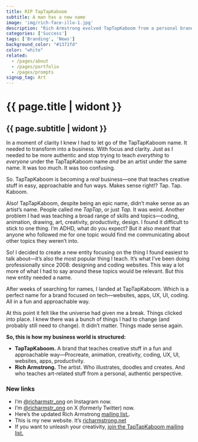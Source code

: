 ```yaml
---
title: RIP TapTapKaboom
subtitle: A man has a new name
image: 'img/rich-face-illo-1.jpg'
description: "Rich Armstrong evolved TapTapKaboom from a personal brand into a business focused on teaching coding, UX/UI, and app design. Concurrently, he embraced his artist identity under his real name, creating a clear divide between his tech education and artistic endeavors. This restructuring aims for clarity and authenticity in his professional and creative pursuits."
categories: ['Success']
tags: ['Branding', 'News']
background_color: "#1371fd"
color: "white"
related:
  - /pages/about
  - /pages/portfolio
  - /pages/prompts
signup_tag: Art
---
```

# {{ page.title | widont }}
## {{ page.subtitle | widont }}

In a moment of clarity I knew I had to let go of the TapTapKaboom name. It needed to transform into a business. With focus and clarity. Just as I needed to be more authentic and stop trying to teach *everything* to *everyone* under the TapTapKaboom name *and* be an artist under the same name. It was too much. It was too confusing.

So. TapTapKaboom is becoming a *real* business—one that teaches creative stuff in easy, approachable and fun ways. Makes sense right!? Tap. Tap. Kaboom.

Also! TapTapKaboom, despite being an epic name, didn’t make sense as an artist’s name. People called me *TapTap*, or just *Tap.* It was weird. Another problem I had was teaching a broad range of skills and topics—coding, animation, drawing, art, creativity, productivity, design. I found it difficult to stick to one thing. I’m ADHD, what do you expect? But it also meant that anyone who followed me for one topic would find me communicating about other topics they weren’t into.

So! I decided to create a new entity focusing on the thing I found easiest to talk about—it’s also the most popular thing I teach. It’s what I’ve been doing professionally since 2008: designing and coding websites. This way a lot more of what I had to say around these topics would be relevant. But this new entity needed a name.

After weeks of searching for names, I landed at TapTapKaboom. Which is a perfect name for a brand focused on tech—websites, apps, UX, UI, coding. All in a fun and approachable way.

At this point it felt like the universe had given me a break. Things clicked into place. I knew there was a bunch of things I had to change (and probably still need to change). It didn’t matter. Things made sense again.

**So, this is how my business world is structured:**

- **TapTapKaboom.** A brand that teaches creative stuff in a fun and approachable way—Procreate, animation, creativity, coding, UX, UI, websites, apps, productivity.
- **Rich Armstrong.** The artist. Who illustrates, doodles and creates. And who teaches art-related stuff from a personal, authentic perspective.

### New links

- I’m [@richarmstr_ong](https://www.instagram.com/richarmstr_ong) on Instagram now.
- I’m [@richarmstr_ong](https://www.x.com/richarmstr_ong) on X (formerly Twitter) now.
- Here’s the updated Rich Armstrong [mailing list.](https://buttondown.email/richarmstrong).
- This is my new website. It’s [richarmstrong.net](https://www.richarmstrong.net/)
- If you want to unleash your creativity, [join the TapTapKaboom mailing list.](https://ttkb.me/join)